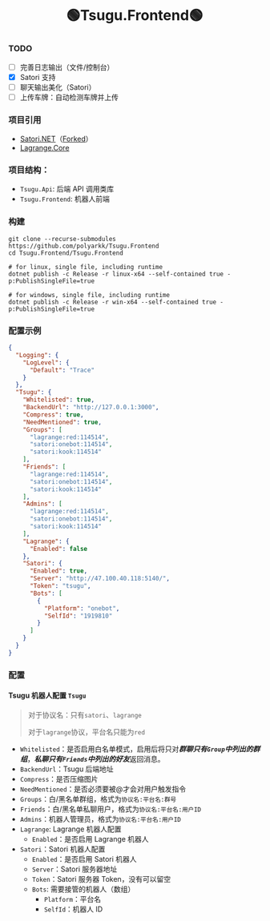 # <p align="center">🟢Tsugu.Frontend🟢</p>

### TODO

- [ ] 完善日志输出（文件/控制台）
- [x] Satori 支持
- [ ] 聊天输出美化（Satori）
- [ ] 上传车牌：自动检测车牌并上传

### 项目引用

- [Satori.NET](https://github.com/bsdayo/Satori.NET)（[Forked](https://github.com/polyarkk/Satori.NET/tree/main)）
- [Lagrange.Core](https://github.com/LagrangeDev/Lagrange.Core)

### 项目结构：

- `Tsugu.Api`: 后端 API 调用类库
- `Tsugu.Frontend`: 机器人前端

### 构建

```shell
git clone --recurse-submodules https://github.com/polyarkk/Tsugu.Frontend
cd Tsugu.Frontend/Tsugu.Frontend

# for linux, single file, including runtime
dotnet publish -c Release -r linux-x64 --self-contained true -p:PublishSingleFile=true

# for windows, single file, including runtime
dotnet publish -c Release -r win-x64 --self-contained true -p:PublishSingleFile=true
```

### 配置示例

```json
{
  "Logging": {
    "LogLevel": {
      "Default": "Trace"
    }
  },
  "Tsugu": {
    "Whitelisted": true,
    "BackendUrl": "http://127.0.0.1:3000",
    "Compress": true,
    "NeedMentioned": true,
    "Groups": [
      "lagrange:red:114514",
      "satori:onebot:114514",
      "satori:kook:114514"
    ],
    "Friends": [
      "lagrange:red:114514",
      "satori:onebot:114514",
      "satori:kook:114514"
    ],
    "Admins": [
      "lagrange:red:114514",
      "satori:onebot:114514",
      "satori:kook:114514"
    ],
    "Lagrange": {
      "Enabled": false
    },
    "Satori": {
      "Enabled": true,
      "Server": "http://47.100.40.118:5140/",
      "Token": "tsugu",
      "Bots": [
        {
          "Platform": "onebot",
          "SelfId": "1919810"
        }
      ]
    }
  }
}
```

### 配置

#### Tsugu 机器人配置 `Tsugu`

> 对于协议名：只有`satori`、`lagrange`
> 
> 对于`lagrange`协议，平台名只能为`red`

- `Whitelisted`：是否启用白名单模式，启用后将只对***群聊只有`Group`中列出的群组***，***私聊只有`Friends`中列出的好友***返回消息。
- `BackendUrl`：Tsugu 后端地址
- `Compress`：是否压缩图片
- `NeedMentioned`：是否必须要被@才会对用户触发指令
- `Groups`：白/黑名单群组，格式为`协议名:平台名:群号`
- `Friends`：白/黑名单私聊用户，格式为`协议名:平台名:用户ID`
- `Admins`：机器人管理员，格式为`协议名:平台名:用户ID`
- `Lagrange`: Lagrange 机器人配置
  - `Enabled`：是否启用 Lagrange 机器人
- `Satori`：Satori 机器人配置
  - `Enabled`：是否启用 Satori 机器人
  - `Server`：Satori 服务器地址
  - `Token`：Satori 服务器 Token，没有可以留空
  - `Bots`: 需要接管的机器人（数组）
    - `Platform`：平台名
    - `SelfId`：机器人 ID
